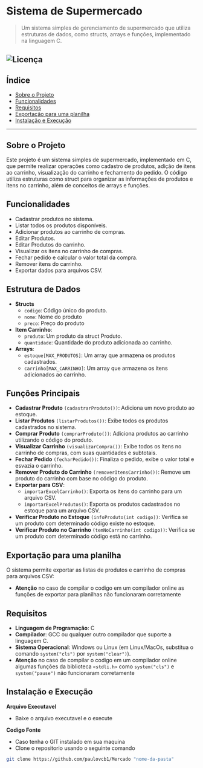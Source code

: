 # Sistema de Supermercado

> Um sistema simples de gerenciamento de supermercado que utiliza estruturas de dados, como structs, arrays e funções, implementado na linguagem C.

![Licença](https://img.shields.io/badge/license-MIT-blue.svg)
---

## Índice

- [Sobre o Projeto](#sobre-o-projeto)
- [Funcionalidades](#funcionalidades)
- [Requisitos](#requisitos)
- [Exportação para uma planilha](#Exportação-para-uma-planilha)
- [Instalação e Execução](#Instalação-e-Execução)

---

## Sobre o Projeto

Este projeto é um sistema simples de supermercado, implementado em C, que permite realizar operações como cadastro de produtos, adição de itens ao carrinho, visualização do carrinho e fechamento do pedido. O código utiliza estruturas como struct para organizar as informações de produtos e itens no carrinho, além de conceitos de arrays e funções.

## Funcionalidades

- Cadastrar produtos no sistema.
- Listar todos os produtos disponíveis.
- Adicionar produtos ao carrinho de compras.
- Editar Produtos.
- Editar Produtos do carrinho.
- Visualizar os itens no carrinho de compras.
- Fechar pedido e calcular o valor total da compra.
- Remover itens do carrinho.
- Exportar dados para arquivos CSV.

## Estrutura de Dados

- **Structs**
  - `codigo`: Código único do produto.
  - `nome`: Nome do produto
  - `preco`: Preço do produto
- **Item Carrinho**:
  - `produto`: Um produto da struct Produto.
  - `quantidade`: Quantidade do produto adicionada ao carrinho.
- **Arrays**:
  - `estoque[MAX_PRODUTOS]`: Um array que armazena os produtos cadastrados.
  - `carrinho[MAX_CARRINHO]`: Um array que armazena os itens adicionados ao carrinho.
 
## Funções Principais
- **Cadastrar Produto** `(cadastrarProduto())`: Adiciona um novo produto ao estoque.
- **Listar Produtos** `(listarProdutos())`: Exibe todos os produtos cadastrados no sistema.
- **Comprar Produto** `(comprarProduto())`: Adiciona produtos ao carrinho utilizando o código do produto.
- **Visualizar Carrinho** `(visualizarCompra())`: Exibe todos os itens no carrinho de compras, com suas quantidades e subtotais.
- **Fechar Pedido** `(fecharPedido())`: Finaliza o pedido, exibe o valor total e esvazia o carrinho.
- **Remover Produto do Carrinho** `(removerItensCarrinho())`: Remove um produto do carrinho com base no código do produto.
- **Exportar para CSV**:
  - `importarExcelCarrinho()`: Exporta os itens do carrinho para um arquivo CSV.
  - `importarExcelProdutos()`: Exporta os produtos cadastrados no estoque para um arquivo CSV.
- **Verificar Produto no Estoque** `(infoProduto(int codigo))`: Verifica se um produto com determinado código existe no estoque.
- **Verificar Produto no Carrinho** `(temNoCarrinho(int codigo))`: Verifica se um produto com determinado código está no carrinho.
 
## Exportação para uma planilha
O sistema permite exportar as listas de produtos e carrinho de compras para arquivos CSV:
- **Atenção** no caso de compilar o codigo em um compilador online as funções de exportar para planilhas não funcionaram corretamente

## Requisitos

- **Linguagem de Programação**: C
- **Compilador**: GCC ou qualquer outro compilador que suporte a linguagem C.
- **Sistema Operacional**: Windows ou Linux (em Linux/MacOs, substitua o comando `system("cls")` por `system("clear")`).
- **Atenção** no caso de compilar o codigo em um compilador online algumas funções da biblioteca `<stdli.h>` como `system("cls")` e `system("pause")` não funcionaram corretamente

## Instalação e Execução

**Arquivo Executavel** 
  - Baixe o arquivo executavel e o execute

**Codigo Fonte**
  - Caso tenha o GIT instalado em sua maquina
  - Clone o repositorio usando o seguinte comando
```Bash
git clone https://github.com/paulovcb1/Mercado "nome-da-pasta"




